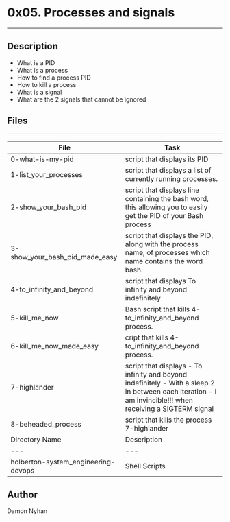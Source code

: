 # 0x05. Processes and signals
---
## Description
* What is a PID
* What is a process
* How to find a process PID
* How to kill a process
* What is a signal
* What are the 2 signals that cannot be ignored
## Files
---
File|Task
---|---
0-what-is-my-pid | script that displays its PID
1-list_your_processes | script that displays a list of currently running processes.
2-show_your_bash_pid | script that displays line containing the bash word, this allowing you to easily get the PID of your Bash process
3-show_your_bash_pid_made_easy | script that displays the PID, along with the process name, of processes which name contains the word bash.
4-to_infinity_and_beyond | script that displays To infinity and beyond indefinitely
5-kill_me_now | Bash script that kills 4-to_infinity_and_beyond process.
6-kill_me_now_made_easy | cript that kills 4-to_infinity_and_beyond process.
7-highlander | script that displays - To infinity and beyond indefinitely - With a sleep 2 in between each iteration - I am invincible!!! when receiving a SIGTERM signal
8-beheaded_process | script that kills the process 7-highlander
Directory Name | Description
---|---
holberton-system_engineering-devops | Shell Scripts
## Author
Damon Nyhan
